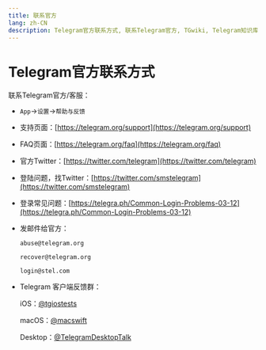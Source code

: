 ```yaml
---
title: 联系官方
lang: zh-CN
description: Telegram官方联系方式, 联系Telegram官方, TGwiki, Telegram知识库
---
```


# Telegram官方联系方式

联系Telegram官方/客服：

- `App`->`设置`->`帮助与反馈`
- 支持页面：[https://telegram.org/support](https://telegram.org/support)

- FAQ页面：[https://telegram.org/faq](https://telegram.org/faq)

- 官方Twitter：[https://twitter.com/telegram](https://twitter.com/telegram)

- 登陆问题，找Twitter：[https://twitter.com/smstelegram](https://twitter.com/smstelegram)

- 登录常见问题：[https://telegra.ph/Common-Login-Problems-03-12](https://telegra.ph/Common-Login-Problems-03-12)

- 发邮件给官方：

    `abuse@telegram.org`

    `recover@telegram.org`

    `login@stel.com`

- Telegram 客户端反馈群：
    
    iOS：[@tgiostests](https://t.me/tgiostests)
    
    macOS：[@macswift](https://t.me/macswift)
    
    Desktop：[@TelegramDesktopTalk](https://t.me/TelegramDesktopTalk)
